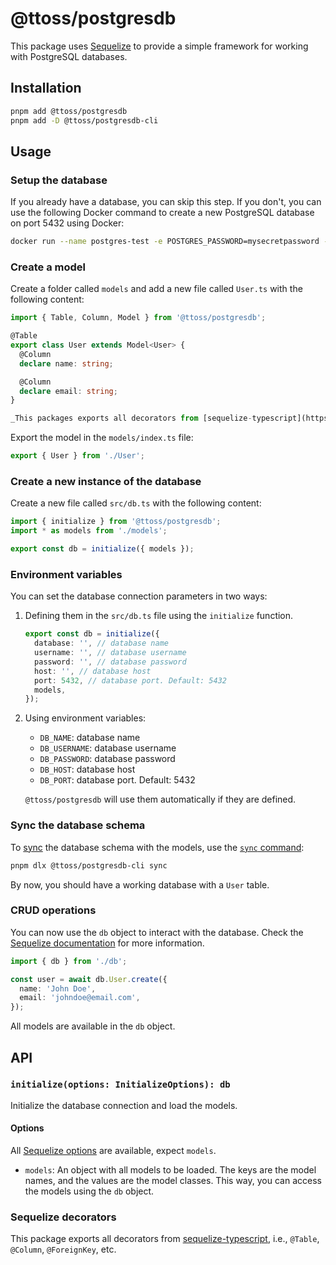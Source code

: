 # @ttoss/postgresdb

This package uses [Sequelize](https://sequelize.org/) to provide a simple framework for working with PostgreSQL databases.

## Installation

```bash
pnpm add @ttoss/postgresdb
pnpm add -D @ttoss/postgresdb-cli
```

## Usage

### Setup the database

If you already have a database, you can skip this step. If you don't, you can use the following Docker command to create a new PostgreSQL database on port 5432 using Docker:

```bash
docker run --name postgres-test -e POSTGRES_PASSWORD=mysecretpassword -d -p 5432:5432 postgres
```

### Create a model

Create a folder called `models` and add a new file called `User.ts` with the following content:

```typescript
import { Table, Column, Model } from '@ttoss/postgresdb';

@Table
export class User extends Model<User> {
  @Column
  declare name: string;

  @Column
  declare email: string;
}

_This packages exports all decorators from [sequelize-typescript](https://github.com/sequelize/sequelize-typescript), so you can use them to define your models._
```

Export the model in the `models/index.ts` file:

```typescript
export { User } from './User';
```

### Create a new instance of the database

Create a new file called `src/db.ts` with the following content:

```typescript
import { initialize } from '@ttoss/postgresdb';
import * as models from './models';

export const db = initialize({ models });
```

### Environment variables

You can set the database connection parameters in two ways:

1. Defining them in the `src/db.ts` file using the `initialize` function.

   ```typescript
   export const db = initialize({
     database: '', // database name
     username: '', // database username
     password: '', // database password
     host: '', // database host
     port: 5432, // database port. Default: 5432
     models,
   });
   ```

2. Using environment variables:

   - `DB_NAME`: database name
   - `DB_USERNAME`: database username
   - `DB_PASSWORD`: database password
   - `DB_HOST`: database host
   - `DB_PORT`: database port. Default: 5432

   `@ttoss/postgresdb` will use them automatically if they are defined.

### Sync the database schema

To [sync](https://sequelize.org/docs/v6/core-concepts/model-basics/#model-synchronization) the database schema with the models, use the [`sync` command](../postgresdb-cli/):

```bash
pnpm dlx @ttoss/postgresdb-cli sync
```

By now, you should have a working database with a `User` table.

### CRUD operations

You can now use the `db` object to interact with the database. Check the [Sequelize documentation](https://sequelize.org/master/manual/model-querying-basics.html) for more information.

```typescript
import { db } from './db';

const user = await db.User.create({
  name: 'John Doe',
  email: 'johndoe@email.com',
});
```

All models are available in the `db` object.

## API

### `initialize(options: InitializeOptions): db`

Initialize the database connection and load the models.

#### Options

All [Sequelize options](https://sequelize.org/api/v6/class/src/sequelize.js~sequelize#instance-constructor-constructor) are available, expect `models`.

- `models`: An object with all models to be loaded. The keys are the model names, and the values are the model classes. This way, you can access the models using the `db` object.

### Sequelize decorators

This package exports all decorators from [sequelize-typescript](https://www.npmjs.com/package/sequelize-typescript), i.e., `@Table`, `@Column`, `@ForeignKey`, etc.
